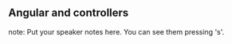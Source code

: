 ##  Angular and controllers

note:
    Put your speaker notes here.
    You can see them pressing 's'.
